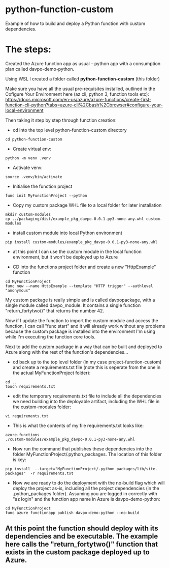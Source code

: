 # python-function-custom
Example of how to build and deploy a Python function with custom dependencies.

# The steps:

Created the Azure function app as usual – python app with a consumption plan called davpo-demo-python. 

Using WSL I created a folder called __python-function-custom__ (this folder)

Make sure you have all the usual pre-requisites installed, outlined in the Cofigure Your Environment here (az cli, python 3, function tools etc): https://docs.microsoft.com/en-us/azure/azure-functions/create-first-function-cli-python?tabs=azure-cli%2Cbash%2Cbrowser#configure-your-local-environment

Then taking it step by step through function creation:

* cd into the top level python-function-custom directory
```
cd python-function-custom
```
* Create virtual env: 
```
python -m venv .venv
```
* Activate venv:
```
source .venv/bin/activate
```

* Initialise the function project
```
func init MyFunctionProject --python
```

* Copy my custom package WHL file to a local folder for later installation
```
mkdir custom-modules
cp ../packaging/dist/example_pkg_davpo-0.0.1-py3-none-any.whl custom-modules
```

* install custom module into local Python environment
```
pip install custom-modules/example_pkg_davpo-0.0.1-py3-none-any.whl
```

* at this point I can use the custom module in the local function environment, but it won't be deployed up to Azure

* CD into the functions project folder and create a new "HttpExample" function
```
cd MyFunctionProject
func new --name HttpExample --template "HTTP trigger" --authlevel "anonymous"
```

My custom package is really simple and is called davpopackage, with a single module called davpo_module. It contains a single function "return_fortytwo()"
that returns the number 42.

Now if I update the function to import the custom module and access the function, I can call "func start" and it will already work without any problems because the custom package is installed into the environment I'm using while I'm executing the function core tools.

Next to add the custom package in a way that can be built and deployed to Azure along with the rest of the function's dependencies...

* cd back up to the top level folder (in my case project-function-custom) and create a requirements.txt file (note this is seperate from the one in the actual MyFunctionProject folder):
```
cd ..
touch requirements.txt
```

* edit the temporary requirements.txt file to include all the dependencies we need building into the deployable artifact, including the WHL file in the 
custom-modules folder:
```
vi requirements.txt
```
* This is what the contents of my file requirements.txt looks like:

```
azure-functions
./custom-modules/example_pkg_davpo-0.0.1-py3-none-any.whl
```

* Now run the command that publishes these dependencies into the folder MyFunctionProject/.python_packages. The location of this folder is key:
```
pip install  --target="MyFunctionProject/.python_packages/lib/site-packages"  -r requirements.txt
```

* Now we are ready to do the deployment with the no-build flag which will deploy the project as-is, including all the project dependencies (in the .python_packages folder). Assuming you are logged in correctly with "az login" and the function app name in Azure is davpo-demo-python:
```
cd MyFunctionProject
func azure functionapp publish davpo-demo-python --no-build
```

## At this point the function should deploy with its dependencies and be executable. The example here calls the "return_fortytwo()" function that exists in the custom package deployed up to Azure.
